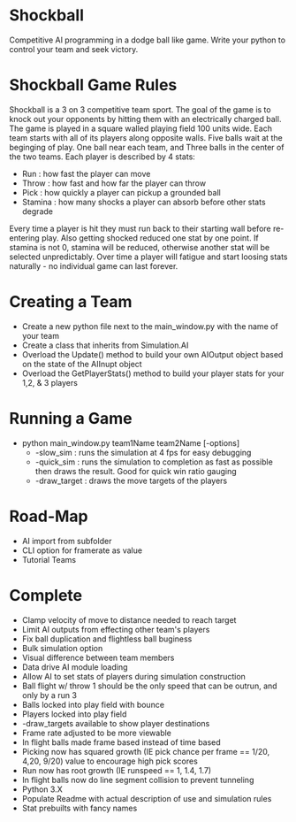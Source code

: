 # Shockball
Competitive AI programming in a dodge ball like game. Write your python to control your team and seek victory.

# Shockball Game Rules
Shockball is a 3 on 3 competitive team sport. The goal of the game is to knock out your opponents by hitting them with an electrically charged ball. The game is played in a square walled playing field 100 units wide. Each team starts with all of its players along opposite walls. Five balls wait at the beginging of play. One ball near each team, and Three balls in the center of the two teams. Each player is described by 4 stats:
* Run : how fast the player can move
* Throw : how fast and how far the player can throw
* Pick : how quickly a player can pickup a grounded ball
* Stamina : how many shocks a player can absorb before other stats degrade

Every time a player is hit they must run back to their starting wall before re-entering play. Also getting shocked reduced one stat by one point. If stamina is not 0,  stamina will be reduced, otherwise another stat will be selected unpredictably. Over time a player will fatigue and start loosing stats naturally - no individual game can last forever.

# Creating a Team
* Create a new python file next to the main_window.py with the name of your team
* Create a class that inherits from Simulation.AI
* Overload the Update() method to build your own AIOutput object based on the state of the AIInupt object
* Overload the GetPlayerStats() method to build your player stats for your 1,2, & 3 players

# Running a Game
* python main_window.py team1Name team2Name [-options]
  * -slow_sim : runs the simulation at 4 fps for easy debugging
  * -quick_sim : runs the simulation to completion as fast as possible then draws the result. Good for quick win ratio gauging
  * -draw_target : draws the move targets of the players

# Road-Map
* AI import from subfolder
* CLI option for framerate as value
* Tutorial Teams

# Complete
* Clamp velocity of move to distance needed to reach target
* Limit AI outputs from effecting other team's players
* Fix ball duplication and flightless ball buginess
* Bulk simulation option
* Visual difference between team members
* Data drive AI module loading
* Allow AI to set stats of players during simulation construction
* Ball flight w/ throw 1 should be the only speed that can be outrun, and only by a run 3
* Balls locked into play field with bounce
* Players locked into play field
* -draw_targets available to show player destinations
* Frame rate adjusted to be more viewable
* In flight balls made frame based instead of time based
* Picking now has squared growth (IE pick chance per frame == 1/20, 4,20, 9/20) value to encourage high pick scores
* Run now has root growth (IE runspeed == 1, 1.4, 1.7)
* In flight balls now do line segment collision to prevent tunneling
* Python 3.X
* Populate Readme with actual description of use and simulation rules
* Stat prebuilts with fancy names